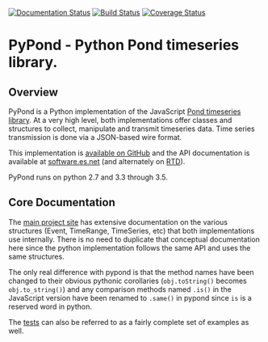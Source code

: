 [![Documentation Status](https://readthedocs.org/projects/pypond/badge/?version=latest)](http://pypond.readthedocs.io/en/latest/?badge=latest) [![Build Status](https://travis-ci.org/esnet/pypond.svg?branch=master)](https://travis-ci.org/esnet/pypond) [![Coverage Status](https://coveralls.io/repos/github/esnet/pypond/badge.svg?branch=master)](https://coveralls.io/github/esnet/pypond?branch=master)

# PyPond - Python Pond timeseries library.

## Overview

PyPond is a Python implementation of the JavaScript [Pond timeseries library](http://software.es.net/pond/). At a very high level, both implementations offer classes and structures to collect, manipulate and transmit timeseries data. Time series transmission is done via a JSON-based wire format.

This implementation is [available on GitHub](https://github.com/esnet/pypond) and the API documentation is available at [software.es.net](http://software.es.net/pypond/) (and alternately on [RTD](http://pypond.readthedocs.io/en/latest/)).

PyPond runs on python 2.7 and 3.3 through 3.5.

## Core Documentation

The [main project site](http://software.es.net/pond/) has extensive documentation on the various structures (Event, TimeRange, TimeSeries, etc) that both implementations use internally. There is no need to duplicate that conceptual documentation here since the python implementation follows the same API and uses the same structures.

The only real difference with pypond is that the method names have been changed to their obvious pythonic corollaries (`obj.toString()` becomes `obj.to_string()`) and any comparison methods named `.is()` in the JavaScript version have been renamed to `.same()` in pypond since `is` is a reserved word in python.

The [tests](https://github.com/esnet/pypond/tree/master/tests) can also be referred to as a fairly complete set of examples as well.
